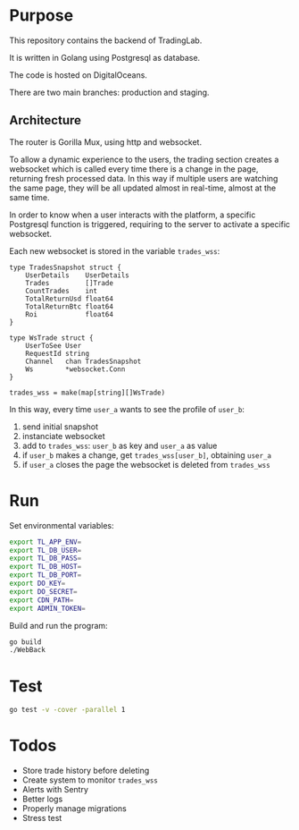 # Purpose
This repository contains the backend of TradingLab.

It is written in Golang using Postgresql as database.

The code is hosted on DigitalOceans.

There are two main branches: production and staging.

## Architecture

The router is Gorilla Mux, using http and websocket.

To allow a dynamic experience to the users, the trading section creates a websocket which is called every time there is a change in the page, returning fresh processed data. In this way if multiple users are watching the same page, they will be all updated almost in real-time, almost at the same time.

In order to know when a user interacts with the platform, a specific Postgresql function is triggered, requiring to the server to activate a specific websocket.

Each new websocket is stored in the variable `trades_wss`:
```golang
type TradesSnapshot struct {
	UserDetails    UserDetails
	Trades         []Trade
	CountTrades    int
	TotalReturnUsd float64
	TotalReturnBtc float64
	Roi            float64
}

type WsTrade struct {
	UserToSee User
	RequestId string
	Channel   chan TradesSnapshot
	Ws        *websocket.Conn
}

trades_wss = make(map[string][]WsTrade)
```
In this way, every time `user_a` wants to see the profile of `user_b`:

1. send initial snapshot
2. instanciate websocket
3. add to `trades_wss`: `user_b` as key and `user_a` as value
4. if `user_b` makes a change, get `trades_wss[user_b]`, obtaining `user_a` 
5. if `user_a` closes the page the websocket is deleted from `trades_wss` 

# Run

Set environmental variables:
```bash
export TL_APP_ENV=
export TL_DB_USER=
export TL_DB_PASS=
export TL_DB_HOST=
export TL_DB_PORT=
export DO_KEY=
export DO_SECRET=
export CDN_PATH=
export ADMIN_TOKEN=
```

Build and run the program:
```bash
go build
./WebBack
```

# Test
```bash
go test -v -cover -parallel 1
```

# Todos
- Store trade history before deleting
- Create system to monitor `trades_wss`
- Alerts with Sentry
- Better logs
- Properly manage migrations
- Stress test
